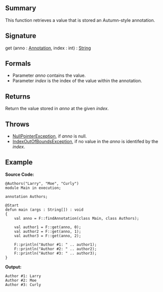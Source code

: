 ## Summary

This function retrieves a value that is stored an Autumn-style annotation.

## Signature

get (anno : [Annotation](https://docs.oracle.com/javase/7/docs/api/java/lang/annotation/Annotation.html), index : int) : [String](https://docs.oracle.com/javase/7/docs/api/java/lang/String.html)

## Formals

+ Parameter <i>anno</i> contains the value.
+ Parameter <i>index</i> is the index of the value within the annotation.

## Returns

Return the value stored in <i>anno</i> at the given <i>index</i>.

## Throws

+ [NullPointerException](https://docs.oracle.com/javase/7/docs/api/java/lang/NullPointerException.html), if <i>anno</i> is null.
+ [IndexOutOfBoundsException](https://docs.oracle.com/javase/7/docs/api/java/lang/IndexOutOfBoundsException.html), if no value in the <i>anno</i> is identifed by the <i>index</i>.

## Example

**Source Code:**

```plain
@Authors("Larry", "Moe", "Curly")
module Main in execution;

annotation Authors;

@Start
defun main (args : String[]) : void
{
    val anno = F::findAnnotation(class Main, class Authors);

    val author1 = F::get(anno, 0);
    val author2 = F::get(anno, 1);    
    val author3 = F::get(anno, 2);

    F::println("Author #1: " .. author1);
    F::println("Author #2: " .. author2);
    F::println("Author #3: " .. author3);
}
```

**Output:**

```plain
Author #1: Larry
Author #2: Moe
Author #3: Curly
```

